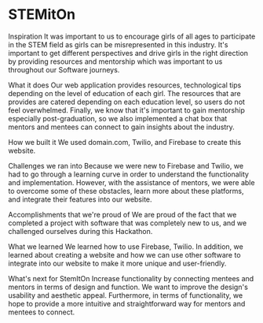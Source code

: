 # STEMitOn
Inspiration
It was important to us to encourage girls of all ages to participate in the STEM field as girls can be misrepresented in this industry. It's important to get different perspectives and drive girls in the right direction by providing resources and mentorship which was important to us throughout our Software journeys.

What it does
Our web application provides resources, technological tips depending on the level of education of each girl. The resources that are provides are catered depending on each education level, so users do not feel overwhelmed. Finally, we know that it's important to gain mentorship especially post-graduation, so we also implemented a chat box that mentors and mentees can connect to gain insights about the industry.

How we built it
We used domain.com, Twilio, and Firebase to create this website.

Challenges we ran into
Because we were new to Firebase and Twilio, we had to go through a learning curve in order to understand the functionality and implementation. However, with the assistance of mentors, we were able to overcome some of these obstacles, learn more about these platforms, and integrate their features into our website.

Accomplishments that we're proud of
We are proud of the fact that we completed a project with software that was completely new to us, and we challenged ourselves during this Hackathon.

What we learned
We learned how to use Firebase, Twilio. In addition, we learned about creating a website and how we can use other software to integrate into our website to make it more unique and user-friendly.

What's next for StemItOn
Increase functionality by connecting mentees and mentors in terms of design and function. We want to improve the design's usability and aesthetic appeal. Furthermore, in terms of functionality, we hope to provide a more intuitive and straightforward way for mentors and mentees to connect.
